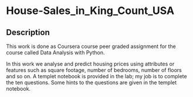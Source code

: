 # House-Sales_in_King_Count_USA
## Description
This work is done as Coursera course peer graded assignment for the course called Data Analysis with Python.

In this work we analyse and predict housing prices using attributes or features such as square footage, number of bedrooms, 
number of floors and so on. A templet notebook is provided in the lab; my job is to complete the ten questions. 
Some hints to the questions are given in the templet notebook. 
